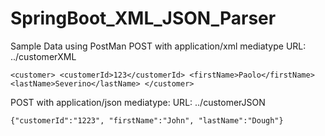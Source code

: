 # SpringBoot_XML_JSON_Parser

Sample Data using PostMan
POST with application/xml mediatype
URL: ../customerXML

`
<customer>
	<customerId>123</customerId>
	<firstName>Paolo</firstName>
	<lastName>Severino</lastName>
</customer>
`

POST with application/json mediatype:
URL: ../customerJSON

`{"customerId":"1223", "firstName":"John", "lastName":"Dough"}`
